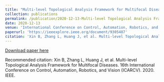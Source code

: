 ```yaml
---
title: "Multi-level Topological Analysis Framework for Multifocal Diseases"
collection: publications
permalink: /publication/2020-12-13-Multi-level Topological Analysis Framework for Multifocal Diseases
date: 2020-12-13
venue: 'International Conference on Control, Automation, Robotics, and Vision (ICARCV)'
paperurl: 'https://ieeexplore.ieee.org/document/9305487'
citation: 'Xin B, Zhang L, Huang J, et al. Multi-level Topological Analysis Framework for Multifocal Diseases. 16th International Conference on Control, Automation, Robotics, and Vision (ICARCV). 2020. IEEE.'
---
```


<a href='https://ieeexplore.ieee.org/document/9305487'>Download paper here</a>

Recommended citation: Xin B, Zhang L, Huang J, et al. Multi-level Topological Analysis Framework for Multifocal Diseases. 16th International Conference on Control, Automation, Robotics, and Vision (ICARCV). 2020. IEEE.